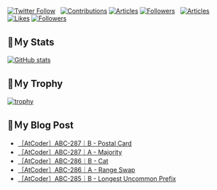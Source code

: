 [![Twitter Follow](https://img.shields.io/twitter/follow/hyperdb?label=twitter&logo=twitter&style=plastic)](https://twitter.com/hyperdb)
&nbsp;
[![Contributions](https://badgen.org/img/qiita/hyperdb/contributions?style=plastic)](https://qiita.com/hyperdb)
[![Articles](https://badgen.org/img/qiita/hyperdb/articles?style=plastic)](https://qiita.com/hyperdb)
[![Followers](https://badgen.org/img/qiita/hyperdb/followers?style=plastic)](https://qiita.com/hyperdb)
&nbsp;
[![Articles](https://badgen.org/img/zenn/hyperdb/articles)](https://zenn.dev/hyperdb)
[![Likes](https://badgen.org/img/zenn/hyperdb/likes?style=plastic)](https://zenn.dev/hyperdb)
[![Followers](https://badgen.org/img/zenn/hyperdb/followers?style=plastic)](https://zenn.dev/hyperdb)

## 🔖Ｍy Stats

[![GitHub stats](https://github-readme-stats-eight-theta.vercel.app/api?username=hyperdb&theme=radical&count_private=true&show_icons=true)](https://github.com/anuraghazra/github-readme-stats)

## 🔖Ｍy Trophy

[![trophy](https://github-profile-trophy.vercel.app/?username=hyperdb&theme=onedark)](https://github.com/ryo-ma/github-profile-trophy)

## 🔖Ｍy Blog Post

<!-- BLOG-POST-LIST:START -->
- [［AtCoder］ABC-287｜B - Postal Card](https://zenn.dev/hyperdb/articles/9e89a6c3f82150)
- [［AtCoder］ABC-287｜A - Majority](https://zenn.dev/hyperdb/articles/35c1e129b376a8)
- [［AtCoder］ABC-286｜B - Cat](https://zenn.dev/hyperdb/articles/84f638f4bf4f25)
- [［AtCoder］ABC-286｜A - Range Swap](https://zenn.dev/hyperdb/articles/6fd053d1bf865b)
- [［AtCoder］ABC-285｜B - Longest Uncommon Prefix](https://zenn.dev/hyperdb/articles/cce1a3f76f31fb)
<!-- BLOG-POST-LIST:END -->
